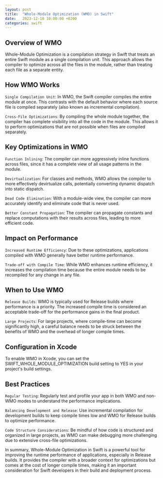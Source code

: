 ```yaml
---
layout: post
title:  "Whole-Module Optimization (WMO) in Swift"
date:   2023-12-10 10:00:00 +0200
categories: swift
---
```

## Overview of WMO
Whole-Module Optimization is a compilation strategy in Swift that treats an entire Swift module as a single compilation unit. 
This approach allows the compiler to optimize across all the files in the module, rather than treating each file as a separate entity.

## How WMO Works

`Single Compilation Unit`: In WMO, the Swift compiler compiles the entire module at once. This contrasts with the default behavior where each source file is compiled separately (also known as incremental compilation).

`Cross-File Optimizations`: By compiling the whole module together, the compiler has complete visibility into all the code in the module. This allows it to perform optimizations that are not possible when files are compiled separately.

## Key Optimizations in WMO

`Function Inlining`: The compiler can more aggressively inline functions across files, since it has a complete view of all usage patterns in the module.

`Devirtualization`: For classes and methods, WMO allows the compiler to more effectively devirtualize calls, potentially converting dynamic dispatch into static dispatch.

`Dead Code Elimination`: With a module-wide view, the compiler can more accurately identify and eliminate code that is never used.

`Better Constant Propagation`: The compiler can propagate constants and replace computations with their results across files, leading to more efficient code.

## Impact on Performance

`Increased Runtime Efficiency`: Due to these optimizations, applications compiled with WMO generally have better runtime performance.

`Trade-off with Compile Time`: While WMO enhances runtime efficiency, it increases the compilation time because the entire module needs to be recompiled for any change in any file.

## When to Use WMO

`Release Builds`: WMO is typically used for Release builds where performance is a priority. The increased compile time is considered an acceptable trade-off for the performance gains in the final product.

`Large Projects`: For large projects, where compile-time can become significantly high, a careful balance needs to be struck between the benefits of WMO and the overhead of longer compile times.

## Configuration in Xcode

To enable WMO in Xcode, you can set the SWIFT_WHOLE_MODULE_OPTIMIZATION build setting to YES in your project's build settings.

## Best Practices

`Regular Testing`: Regularly test and profile your app in both WMO and non-WMO modes to understand the performance implications.

`Balancing Development and Release`: Use incremental compilation for development builds to keep compile times low and WMO for Release builds to optimize performance.

`Code Structure Considerations`: Be mindful of how code is structured and organized in large projects, as WMO can make debugging more challenging due to extensive cross-file optimizations.

In summary, Whole-Module Optimization in Swift is a powerful tool for improving the runtime performance of applications, especially in Release builds. It provides the compiler with a broader context for optimizations but comes at the cost of longer compile times, making it an important consideration for Swift developers in their build and deployment process.
